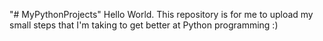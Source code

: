 "# MyPythonProjects" 
Hello World. This repository is for me to upload my small steps that I'm taking to get better at Python programming :)

